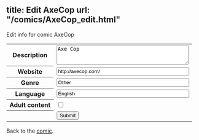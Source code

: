 title: Edit AxeCop
url: "/comics/AxeCop_edit.html"
---
Edit info for comic AxeCop

<form name="comic" action="http://gaepostmail.appspot.com/comic/" method="post">
<table class="comicinfo">
<tr>
<th>Description</th><td><textarea name="description" cols="40" rows="3">Axe Cop</textarea></td>
</tr>
<tr>
<th>Website</th><td><input type="text" name="url" value="http://axecop.com/" size="40"/></td>
</tr>
<tr>
<th>Genre</th><td><input type="text" name="genre" value="Other" size="40"/></td>
</tr>
<tr>
<th>Language</th><td><input type="text" name="language" value="English" size="40"/></td>
</tr>
<tr>
<th>Adult content</th><td><input type="checkbox" name="adult" value="adult" /></td>
</tr>
<tr>
<th></th><td>
<input type="hidden" name="comic" value="AxeCop" />
<input type="submit" name="submit" value="Submit" />
</td>
</tr>
</table>
</form>

Back to the [comic](AxeCop.html).
